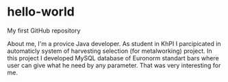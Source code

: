 # hello-world
My first GitHub repository

About me, I'm a provice Java developer.
As student in KhPI I parcipicated in automaticly system of harvesting selection (for metalworking) project. In this project I developed MySQL database of Euronorm standart bars where user can give what he need by any parameter. That was very interesting for me.
